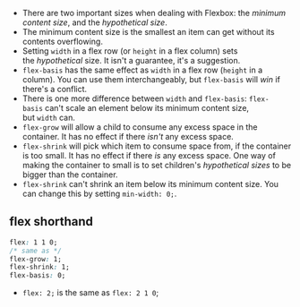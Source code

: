 - There are two important sizes when dealing with Flexbox: the _minimum content size_, and the _hypothetical size_.
- The minimum content size is the smallest an item can get without its contents overflowing.
- Setting `width` in a flex row (or `height` in a flex column) sets the _hypothetical_ size. It isn't a guarantee, it's a suggestion.
- `flex-basis` has the same effect as `width` in a flex row (`height` in a column). You can use them interchangeably, but `flex-basis` will *win* if there's a conflict.
- There is one more difference between `width` and `flex-basis`: `flex-basis` can't scale an element below its minimum content size, but `width` can.
- `flex-grow` will allow a child to consume any excess space in the container. It has no effect if there *isn't* any excess space.
- `flex-shrink` will pick which item to consume space from, if the container is too small. It has no effect if there _is_ any excess space. One way of making the container to small is to set children's *hypothetical sizes* to be bigger than the container. 
- `flex-shrink` can't shrink an item below its minimum content size. You can change this by setting `min-width: 0;`.

## flex shorthand
```css
flex: 1 1 0;
/* same as */
flex-grow: 1;
flex-shrink: 1;
flex-basis: 0;
```
- `flex: 2;` is the same as `flex: 2 1 0`;